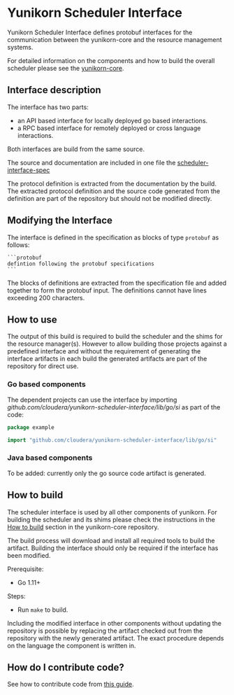 # Yunikorn Scheduler Interface
Yunikorn Scheduler Interface defines protobuf interfaces for the communication between the yunikorn-core and the resource management systems.

For detailed information on the components and how to build the overall scheduler please see the [yunikorn-core](https://github.com/cloudera/yunikorn-core).

## Interface description
The interface has two parts:
* an API based interface for locally deployed go based interactions.
* a RPC based interface for remotely deployed or cross language interactions.

Both interfaces are build from the same source.

The source and documentation are included in one file the [scheduler-interface-spec](./scheduler-interface-spec.md)

The protocol definition is extracted from the documentation by the build. The extracted protocol definition and the source code generated from the definition are part of the repository but should not be modified directly. 

## Modifying the Interface
The interface is defined in the specification as blocks of type `protobuf` as follows:
````
```protobuf
defintion following the protobuf specifications
```
````
The blocks of definitions are extracted from the specification file and added together to form the protobuf input. The definitions cannot have lines exceeding 200 characters.

## How to use 
The output of this build is required to build the scheduler and the shims for the resource manager(s).
However to allow building those projects against a predefined interface and without the requirement of generating the interface artifacts in each build the generated artifacts are part of the repository for direct use.

### Go based components
The dependent projects can use the interface by importing _github.com/cloudera/yunikorn-scheduler-interface/lib/go/si_ as part of the code:
```go
package example

import "github.com/cloudera/yunikorn-scheduler-interface/lib/go/si"
```

### Java based components
To be added: currently only the go source code artifact is generated.

## How to build
The scheduler interface is used by all other components of yunikorn. For building the scheduler and its shims please check the instructions in the [How to build](https://github.com/cloudera/yunikorn-core#Building-and-using-Yunikorn) section in the yunikorn-core repository.

The build process will download and install all required tools to build the artifact. Building the interface should only be required if the interface has been modified.

[//]: # (TODO need to add instructions on how to use a modified interface) 

Prerequisite: 
- Go 1.11+

Steps: 
- Run `make` to build.

Including the modified interface in other components without updating the repository is possible by replacing the artifact checked out from the repository with the newly generated artifact.
The exact procedure depends on the language the component is written in.

## How do I contribute code?

See how to contribute code from [this guide](docs/how-to-contribute.md).
